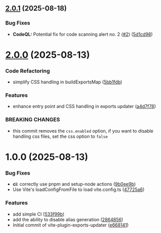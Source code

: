 ## [2.0.1](https://github.com/breningham/vite-plugin-exports-updater/compare/v2.0.0...v2.0.1) (2025-08-18)


### Bug Fixes

* **CodeQL:** Potential fix for code scanning alert no. 2 ([#2](https://github.com/breningham/vite-plugin-exports-updater/issues/2)) ([5d1cd98](https://github.com/breningham/vite-plugin-exports-updater/commit/5d1cd982b2f8c83e1b090f6d26d2839616b82481))

# [2.0.0](https://github.com/breningham/vite-plugin-exports-updater/compare/v1.2.0...v2.0.0) (2025-08-13)


### Code Refactoring

* simplify CSS handling in buildExportsMap ([5bb1fdb](https://github.com/breningham/vite-plugin-exports-updater/commit/5bb1fdb345cbf9171bf857e878562b161644ac83))


### Features

* enhance entry point and CSS handling in exports updater ([a4d7f78](https://github.com/breningham/vite-plugin-exports-updater/commit/a4d7f788f8cd69c34e8731297e7cd22291716316))


### BREAKING CHANGES

* this commit removes the `css.enabled` option, if you want to disable handling css files, set the css option to `false`

# 1.0.0 (2025-08-13)


### Bug Fixes

* **ci:** correctly use pnpm and setup-node actions ([9b0ee9b](https://github.com/breningham/vite-plugin-exports-updater/commit/9b0ee9be14c3c083103c26c2c0b7f9f8bbfdd687))
* Use Vite's loadConfigFromFile to load vite.config.ts ([47725a6](https://github.com/breningham/vite-plugin-exports-updater/commit/47725a695b4bc73c64f911a876f29fc4af0fbf33))


### Features

* add simple CI ([533f99b](https://github.com/breningham/vite-plugin-exports-updater/commit/533f99befcd043f06d40e1ed90ed0c7a0cab22b4))
* add the ability to disable alias generation ([2864856](https://github.com/breningham/vite-plugin-exports-updater/commit/2864856ab948479914833696f208a193b5555aa7))
* Initial commit of vite-plugin-exports-updater ([e668141](https://github.com/breningham/vite-plugin-exports-updater/commit/e6681410253719b01a3f3655b0bc94ad2ce80f02))
